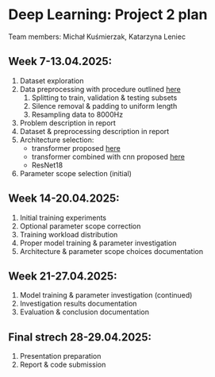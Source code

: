 # Deep Learning: Project 2 plan

Team members: Michał Kuśmierzak, Katarzyna Leniec

## Week 7-13.04.2025:

1. Dataset exploration
2. Data preprocessing with procedure outlined [here](https://www.kaggle.com/code/davids1992/speech-representation-and-data-exploration/notebook#1.4.-Silence-removal)
    1. Splitting to train, validation & testing subsets
    2. Silence removal & padding to uniform length
    3. Resampling data to 8000Hz
3. Problem description in report
4. Dataset & preprocessing description in report
5. Architecture selection:
    * transformer proposed [here](https://arxiv.org/abs/2104.01778)
    * transformer combined with cnn proposed [here](https://www.sciencedirect.com/science/article/pii/S0957417424009850#b2)
    * ResNet18
6. Parameter scope selection (initial)

## Week 14-20.04.2025:

1. Initial training experiments
2. Optional parameter scope correction
3. Training workload distribution
4. Proper model training & parameter investigation
5. Architecture & parameter scope choices documentation

## Week 21-27.04.2025:

1. Model training & parameter investigation (continued)
2. Investigation results documentation
3. Evaluation & conclusion documentation

## Final strech 28-29.04.2025:

1. Presentation preparation
2. Report & code submission

